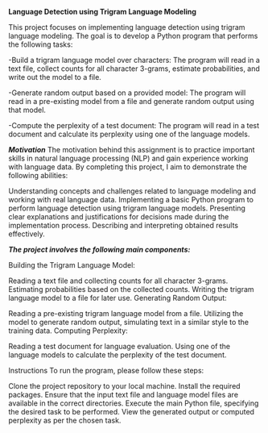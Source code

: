 **Language Detection using Trigram Language Modeling**

This project focuses on implementing language detection using trigram language modeling. The goal is to develop a Python program that performs the following tasks:

-Build a trigram language model over characters: The program will read in a text file, collect counts for all character 3-grams, estimate probabilities, and write out the model to a file.

-Generate random output based on a provided model: The program will read in a pre-existing model from a file and generate random output using that model.

-Compute the perplexity of a test document: The program will read in a test document and calculate its perplexity using one of the language models.

***Motivation***
The motivation behind this assignment is to practice important skills in natural language processing (NLP) and gain experience working with language data. By completing this project, I aim to demonstrate the following abilities:

Understanding concepts and challenges related to language modeling and working with real language data.
Implementing a basic Python program to perform language detection using trigram language models.
Presenting clear explanations and justifications for decisions made during the implementation process.
Describing and interpreting obtained results effectively.


***The project involves the following main components:***

Building the Trigram Language Model:

Reading a text file and collecting counts for all character 3-grams.
Estimating probabilities based on the collected counts.
Writing the trigram language model to a file for later use.
Generating Random Output:

Reading a pre-existing trigram language model from a file.
Utilizing the model to generate random output, simulating text in a similar style to the training data.
Computing Perplexity:

Reading a test document for language evaluation.
Using one of the language models to calculate the perplexity of the test document.


Instructions
To run the program, please follow these steps:

Clone the project repository to your local machine.
Install the required packages.
Ensure that the input text file and language model files are available in the correct directories.
Execute the main Python file, specifying the desired task to be performed.
View the generated output or computed perplexity as per the chosen task.





